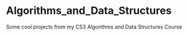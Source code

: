 # Algorithms_and_Data_Structures
Some cool projects from my CS3 Algorithms and Data Structures Course
